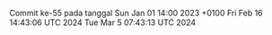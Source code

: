 Commit ke-55 pada tanggal Sun Jan 01 14:00 2023 +0100
Fri Feb 16 14:43:06 UTC 2024
Tue Mar  5 07:43:13 UTC 2024
